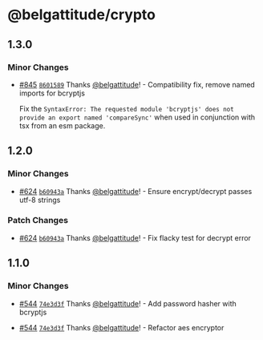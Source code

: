 # @belgattitude/crypto

## 1.3.0

### Minor Changes

- [#845](https://github.com/belgattitude/perso/pull/845) [`8601589`](https://github.com/belgattitude/perso/commit/86015898cd452cf2ab416b611f4d8582dda622e2) Thanks [@belgattitude](https://github.com/belgattitude)! - Compatibility fix, remove named imports for bcryptjs

  Fix the `SyntaxError: The requested module 'bcryptjs' does not provide an export named 'compareSync'` when used in
  conjunction with tsx from an esm package.

## 1.2.0

### Minor Changes

- [#624](https://github.com/belgattitude/perso/pull/624) [`b60943a`](https://github.com/belgattitude/perso/commit/b60943a02a4bc3c047b55729277eca8eaf02ac7e) Thanks [@belgattitude](https://github.com/belgattitude)! - Ensure encrypt/decrypt passes utf-8 strings

### Patch Changes

- [#624](https://github.com/belgattitude/perso/pull/624) [`b60943a`](https://github.com/belgattitude/perso/commit/b60943a02a4bc3c047b55729277eca8eaf02ac7e) Thanks [@belgattitude](https://github.com/belgattitude)! - Fix flacky test for decrypt error

## 1.1.0

### Minor Changes

- [#544](https://github.com/belgattitude/perso/pull/544) [`74e3d3f`](https://github.com/belgattitude/perso/commit/74e3d3f201d6f901aa0d53326d6e901ec6729963) Thanks [@belgattitude](https://github.com/belgattitude)! - Add password hasher with bcryptjs

* [#544](https://github.com/belgattitude/perso/pull/544) [`74e3d3f`](https://github.com/belgattitude/perso/commit/74e3d3f201d6f901aa0d53326d6e901ec6729963) Thanks [@belgattitude](https://github.com/belgattitude)! - Refactor aes encryptor
